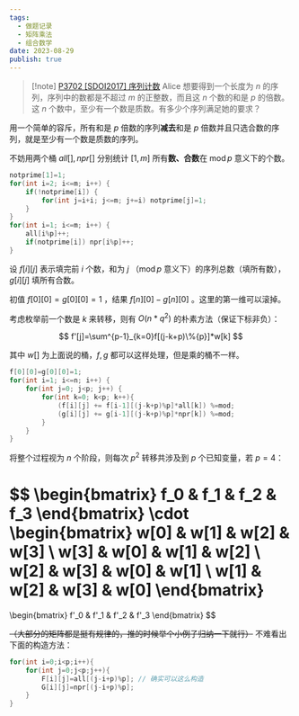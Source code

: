 ```yaml
---
tags:
  - 做题记录
  - 矩阵乘法
  - 组合数学
date: 2023-08-29
publish: true
---
```


> [!note] [P3702 [SDOI2017] 序列计数](https://www.luogu.com.cn/problem/P3702)
> Alice 想要得到一个长度为 $n$ 的序列，序列中的数都是不超过 $m$ 的正整数，而且这 $n$ 个数的和是 $p$ 的倍数。这 $n$ 个数中，至少有一个数是质数。有多少个序列满足她的要求？

用一个简单的容斥，所有和是 $p$ 倍数的序列**减去**和是 $p$ 倍数并且只选合数的序列，就是至少有一个数是质数的序列。

不妨用两个桶 $all[],npr[]$ 分别统计 $[1,m]$ 所有**数、合数**在 $\operatorname{mod} p$ 意义下的个数。

```cpp
notprime[1]=1;
for(int i=2; i<=m; i++) {
	if(!notprime[i]) {
		for(int j=i+i; j<=m; j+=i) notprime[j]=1;
	}
}
for(int i=1; i<=m; i++) {
	all[i%p]++;
	if(notprime[i]) npr[i%p]++;
}
```

设 $f[i][j]$ 表示填完前 $i$ 个数，和为 $j$ （$\operatorname{mod} p$ 意义下）的序列总数（填所有数），$g[i][j]$ 填所有合数。

初值 $f[0][0]=g[0][0]=1$ ，结果 $f[n][0]-g[n][0]$ 。这里的第一维可以滚掉。

考虑枚举前一个数是 $k$ 来转移，则有 $O(n*q^2)$ 的朴素方法（保证下标非负）：

$$
f'[j]=\sum^{p-1}_{k=0}f[(j-k+p)\%{p}]*w[k]
$$

其中 $w[]$ 为上面说的桶，$f,g$ 都可以这样处理，但是乘的桶不一样。

```cpp
f[0][0]=g[0][0]=1;
for(int i=1; i<=n; i++) {
	for(int j=0; j<p; j++) {
		for(int k=0; k<p; k++){
			(f[i][j] += f[i-1][(j-k+p)%p]*all[k]) %=mod;
			(g[i][j] += g[i-1][(j-k+p)%p]*npr[k]) %=mod;
		}
	}
}
```

将整个过程视为 $n$ 个阶段，则每次 $p^2$ 转移共涉及到 $p$ 个已知变量，若 $p=4$：

$$
\begin{bmatrix}
f_0 & f_1 & f_2 & f_3
\end{bmatrix}
\cdot
\begin{bmatrix}
w[0] & w[1] & w[2] & w[3] \\
w[3] & w[0] & w[1] & w[2] \\
w[2] & w[3] & w[0] & w[1] \\
w[1] & w[2] & w[3] & w[0]
\end{bmatrix}
=
\begin{bmatrix}
f'_0 & f'_1 & f'_2 & f'_3
\end{bmatrix}
$$

~~（大部分的矩阵都是挺有规律的，推的时候举个小例子归纳一下就行）~~ 不难看出下面的构造方法：

```cpp
for(int i=0;i<p;i++){
	for(int j=0;j<p;j++){
		F[i][j]=all[(j-i+p)%p]; // 确实可以这么构造
		G[i][j]=npr[(j-i+p)%p];
	}
}
```